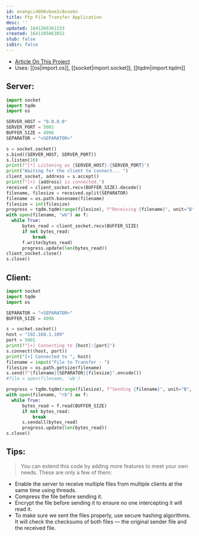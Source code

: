 ```yaml
---
id: enahgci4090vbee1c0xsekn
title: Ftp File Transfer Application
desc: ''
updated: 1641266381153
created: 1641105063852
stub: false
isDir: false
---
```



- [Article On This Project](https://medium.com/geekculture/build-your-own-file-transfer-app-using-python-within-5-minutes-56adffc7906b)
- Uses: [[os|import.os]], [[socket|import.socket]], [[tqdm|import.tqdm]]

## Server:

```python
import socket
import tqdm
import os

SERVER_HOST = "0.0.0.0"
SERVER_PORT = 5001
BUFFER_SIZE = 4096
SEPARATOR = "<SEPARATOR>"

s = socket.socket()
s.bind((SERVER_HOST, SERVER_PORT))
s.listen(10)
print(f"[*] Listening as {SERVER_HOST}:{SERVER_PORT}")
print("Waiting for the client to connect... ")
client_socket, address = s.accept()
print(f"[+] {address} is connected.")
received = client_socket.recv(BUFFER_SIZE).decode()
filename, filesize = received.split(SEPARATOR)
filename = os.path.basename(filename)
filesize = int(filesize)
progress = tqdm.tqdm(range(filesize), f"Receiving {filename}", unit="B", unit_scale=True, unit_divisor=1024)
with open(filename, "wb") as f:
  while True:
	  bytes_read = client_socket.recv(BUFFER_SIZE)
	  if not bytes_read:
		  break
	  f.write(bytes_read)
	  progress.update(len(bytes_read))
client_socket.close()
s.close()
```

## Client:

```python
import socket
import tqdm
import os

SEPARATOR = "<SEPARATOR>"
BUFFER_SIZE = 4096

s = socket.socket()
host = "192.168.1.109"
port = 5001
print(f"[+] Connecting to {host}:{port}")
s.connect((host, port))
print("[+] Connected to ", host)
filename = input("File to Transfer : ")
filesize = os.path.getsize(filename)
s.send(f"{filename}{SEPARATOR}{filesize}".encode())
#file = open(filename, 'wb') 

progress = tqdm.tqdm(range(filesize), f"Sending {filename}", unit="B", unit_scale=True, unit_divisor=1024)
with open(filename, "rb") as f:
  while True:
	  bytes_read = f.read(BUFFER_SIZE)
	  if not bytes_read:
		  break
	  s.sendall(bytes_read)
	  progress.update(len(bytes_read))
s.close()
```

## Tips:

> You can extend this code by adding more features to meet your own needs. These are only a few of them:

- Enable the server to receive multiple files from multiple clients at the same time using threads.
- Compress the file before sending it.
- Encrypt the file before sending it to ensure no one intercepting it will read it.
- To make sure we sent the files properly, use secure hashing algorithms. It will check the checksums of both files — the original sender file and the received file.
